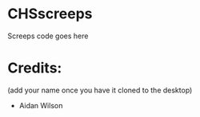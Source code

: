 # CHSscreeps

  Screeps code goes here

# Credits:
  (add your name once you have it cloned to the desktop)
- Aidan Wilson
